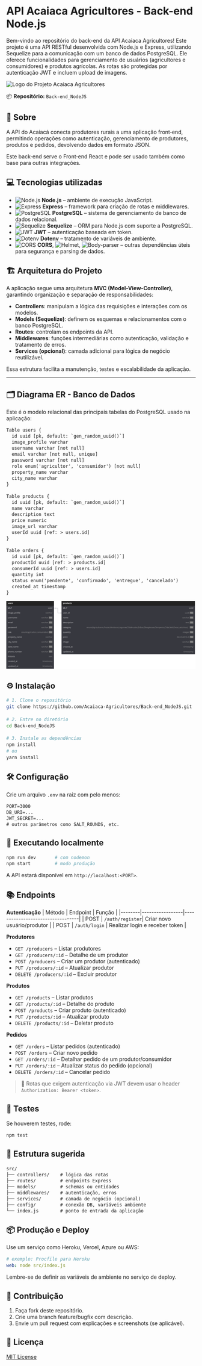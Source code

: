 # API Acaiaca Agricultores - Back-end Node.js

Bem-vindo ao repositório do back-end da API Acaiaca Agricultores! Este projeto é uma API RESTful desenvolvida com Node.js e Express, utilizando Sequelize para a comunicação com um banco de dados PostgreSQL. Ele oferece funcionalidades para gerenciamento de usuários (agricultores e consumidores) e produtos agrícolas. As rotas são protegidas por autenticação JWT e incluem upload de imagens.

<img src="img-readme-backend/25500F.png" alt="Logo do Projeto Acaiaca Agricultores">

📦 **Repositório:** `Back‑end_NodeJS`

## 🚀 Sobre

A API do Acaiacá conecta produtores rurais a uma aplicação front‑end, permitindo operações como autenticação, gerenciamento de produtores, produtos e pedidos, devolvendo dados em formato JSON.

Este back‑end serve o Front‑end React e pode ser usado também como base para outras integrações.

## 💻 Tecnologias utilizadas

- ![Node.js](https://img.shields.io/badge/Node.js-339933?style=flat&logo=node.js&logoColor=white) **Node.js** – ambiente de execução JavaScript.
- ![Express](https://img.shields.io/badge/Express.js-000000?style=flat&logo=express&logoColor=white) **Express** – framework para criação de rotas e middlewares.
- ![PostgreSQL](https://img.shields.io/badge/PostgreSQL-4169E1?style=flat&logo=postgresql&logoColor=white) **PostgreSQL** – sistema de gerenciamento de banco de dados relacional.
- ![Sequelize](https://img.shields.io/badge/Sequelize-52B0E7?style=flat&logo=sequelize&logoColor=white) **Sequelize** – ORM para Node.js com suporte a PostgreSQL.
- ![JWT](https://img.shields.io/badge/JWT-000000?style=flat&logo=JSON%20web%20tokens&logoColor=white) **JWT** – autenticação baseada em token.
- ![Dotenv](https://img.shields.io/badge/Dotenv-ECD53F?style=flat&logo=dotenv&logoColor=black) **Dotenv** – tratamento de variáveis de ambiente.
- ![CORS](https://img.shields.io/badge/CORS-4B32C3?style=flat&logo=javascript&logoColor=white) **CORS**, ![Helmet](https://img.shields.io/badge/Helmet.js-000000?style=flat&logo=helmet&logoColor=white), ![Body-parser](https://img.shields.io/badge/Body--parser-gray?style=flat&logo=javascript&logoColor=white) – outras dependências úteis para segurança e parsing de dados.

## 🏗️ Arquitetura do Projeto

A aplicação segue uma arquitetura **MVC (Model-View-Controller)**, garantindo organização e separação de responsabilidades:

- **Controllers**: manipulam a lógica das requisições e interações com os modelos.
- **Models (Sequelize)**: definem os esquemas e relacionamentos com o banco PostgreSQL.
- **Routes**: controlam os endpoints da API.
- **Middlewares**: funções intermediárias como autenticação, validação e tratamento de erros.
- **Services (opcional)**: camada adicional para lógica de negócio reutilizável.

Essa estrutura facilita a manutenção, testes e escalabilidade da aplicação.

---

## 🗂️ Diagrama ER - Banco de Dados

Este é o modelo relacional das principais tabelas do PostgreSQL usado na aplicação:

```dbdiagram
Table users {
  id uuid [pk, default: `gen_random_uuid()`]
  image_profile varchar
  username varchar [not null]
  email varchar [not null, unique]
  password varchar [not null]
  role enum('agricultor', 'consumidor') [not null]
  property_name varchar
  city_name varchar
}

Table products {
  id uuid [pk, default: `gen_random_uuid()`]
  name varchar
  description text
  price numeric
  image_url varchar
  userId uuid [ref: > users.id]
}

Table orders {
  id uuid [pk, default: `gen_random_uuid()`]
  productId uuid [ref: > products.id]
  consumerId uuid [ref: > users.id]
  quantity int
  status enum('pendente', 'confirmado', 'entregue', 'cancelado')
  created_at timestamp
}
```

<img src="img-readme-backend/db-plataforma-acaiaca.svg" alt="Imagem do diagrama">


## ⚙️ Instalação

```bash
# 1. Clone o repositório
git clone https://github.com/Acaiaca-Agricultores/Back-end_NodeJS.git

# 2. Entre no diretório
cd Back-end_NodeJS

# 3. Instale as dependências
npm install
# ou
yarn install
````

## 🛠️ Configuração

Crie um arquivo `.env` na raiz com pelo menos:

```
PORT=3000
DB_URI=...
JWT_SECRET=...
# outros parâmetros como SALT_ROUNDS, etc.
```

## 🚀 Executando localmente

```bash
npm run dev       # com nodemon
npm start         # modo produção
```

A API estará disponível em `http://localhost:<PORT>`.

## 📚 Endpoints

**Autenticação**
| Método | Endpoint | Função |
|--------|-----------------|----------------------------------|
| POST | `/auth/register`| Criar novo usuário/produtor |
| POST | `/auth/login` | Realizar login e receber token |

**Produtores**

- `GET /producers` – Listar produtores
- `GET /producers/:id` – Detalhe de um produtor
- `POST /producers` – Criar um produtor (autenticado)
- `PUT /producers/:id` – Atualizar produtor
- `DELETE /producers/:id` – Excluir produtor

**Produtos**

- `GET /products` – Listar produtos
- `GET /products/:id` – Detalhe do produto
- `POST /products` – Criar produto (autenticado)
- `PUT /products/:id` – Atualizar produto
- `DELETE /products/:id` – Deletar produto

**Pedidos**

- `GET /orders` – Listar pedidos (autenticado)
- `POST /orders` – Criar novo pedido
- `GET /orders/:id` – Detalhar pedido de um produtor/consumidor
- `PUT /orders/:id` – Atualizar status do pedido (opcional)
- `DELETE /orders/:id` – Cancelar pedido

> 🔐 Rotas que exigem autenticação via JWT devem usar o header `Authorization: Bearer <token>`.

## 🧪 Testes

Se houverem testes, rode:

```bash
npm test
```

## 🧩 Estrutura sugerida

```
src/
├── controllers/    # lógica das rotas
├── routes/         # endpoints Express
├── models/         # schemas ou entidades
├── middlewares/    # autenticação, erros
├── services/       # camada de negócio (opcional)
├── config/         # conexão DB, variáveis ambiente
└── index.js        # ponto de entrada da aplicação
```

## 📦 Produção e Deploy

Use um serviço como Heroku, Vercel, Azure ou AWS:

```yaml
# exemplo: Procfile para Heroku
web: node src/index.js
```

Lembre-se de definir as variáveis de ambiente no serviço de deploy.

## 🤝 Contribuição

1. Faça fork deste repositório.
2. Crie uma branch feature/bugfix com descrição.
3. Envie um pull request com explicações e screenshots (se aplicável).

## 🧾 Licença

[MIT License](LICENSE)
